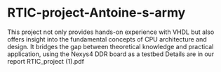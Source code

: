 # RTIC-project-Antoine-s-army
 This project not only provides hands-on experience with VHDL but also offers insight into the fundamental concepts of CPU architecture and design. It bridges the gap between theoretical knowledge and practical application, using the Nexys4 DDR board as a testbed
Details are in our report RTIC_project (1).pdf
